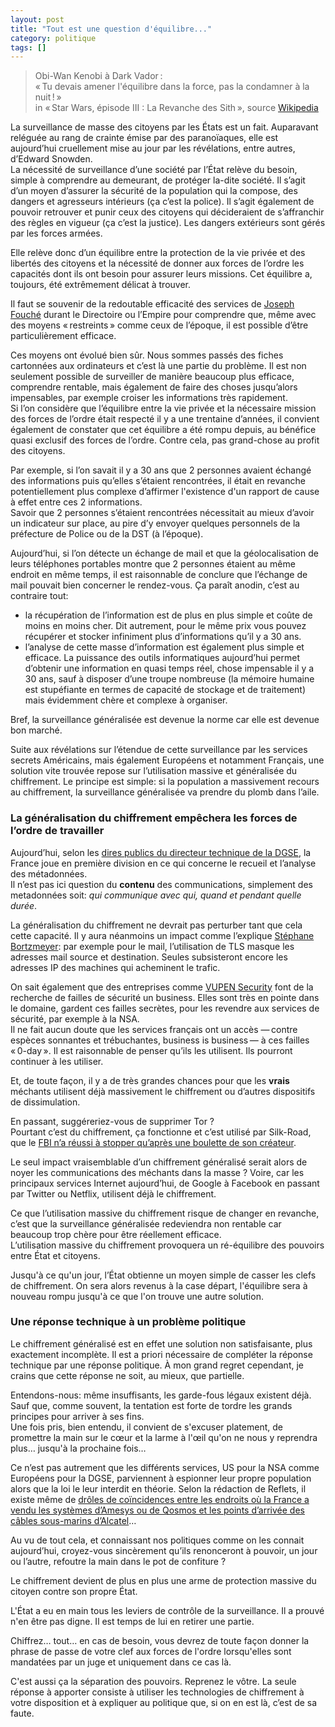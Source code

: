 ```yaml
---
layout: post
title: "Tout est une question d'équilibre..."
category: politique
tags: []
---
```


> Obi-Wan Kenobi à Dark Vador :  
  « Tu devais amener l'équilibre dans la force, pas la condamner à la nuit ! »  
  in « Star Wars, épisode III : La Revanche des Sith », source [Wikipedia](http://fr.wikipedia.org/wiki/Portail%3AStar_Wars/Citation)

La surveillance de masse des citoyens par les États est un fait. Auparavant reléguée au rang de crainte émise par des paranoïaques, elle est aujourd’hui cruellement mise au jour par les révélations, entre autres, d’Edward Snowden.  
La nécessité de surveillance d’une société par l’État relève du besoin, simple à comprendre au demeurant, de protéger la-dite société. Il s’agit d’un moyen d’assurer la sécurité de la population qui la compose, des dangers et agresseurs intérieurs (ça c’est la police). Il s’agit également de pouvoir retrouver et punir ceux des citoyens qui décideraient de s’affranchir des règles en vigueur (ça c’est la justice). Les dangers extérieurs sont gérés par les forces armées.

Elle relève donc d’un équilibre entre la protection de la vie privée et des libertés des citoyens et la nécessité de donner aux forces de l’ordre les capacités dont ils ont besoin pour assurer leurs missions. Cet équilibre a, toujours, été extrêmement délicat à trouver.

Il faut se souvenir de la redoutable efficacité des services de [Joseph Fouché](http://fr.wikipedia.org/wiki/Joseph_Fouch%C3%A9) durant le Directoire ou l’Empire pour comprendre que, même avec des moyens « restreints » comme ceux de l’époque, il est possible d’être particulièrement efficace.

Ces moyens ont évolué bien sûr. Nous sommes passés des fiches cartonnées aux ordinateurs et c’est là une partie du problème. Il est non seulement possible de surveiller de manière beaucoup plus efficace, comprendre rentable, mais également de faire des choses jusqu’alors impensables, par exemple croiser les informations très rapidement.  
Si l’on considère que l’équilibre entre la vie privée et la nécessaire mission des forces de l’ordre était respecté il y a une trentaine d’années, il convient également de constater que cet équilibre a été rompu depuis, au bénéfice quasi exclusif des forces de l’ordre. Contre cela, pas grand-chose au profit des citoyens.

Par exemple, si l’on savait il y a 30 ans que 2 personnes avaient échangé des informations puis qu’elles s’étaient rencontrées, il était en revanche potentiellement plus complexe d’affirmer l'existence d'un rapport de cause à effet entre ces 2 informations.  
Savoir que 2 personnes s’étaient rencontrées nécessitait au mieux d’avoir un indicateur sur place, au pire d’y envoyer quelques personnels de la préfecture de Police ou de la DST (à l’époque).

Aujourd’hui, si l’on détecte un échange de mail et que la géolocalisation de leurs téléphones portables montre que 2 personnes étaient au même endroit en même temps, il est raisonnable de conclure que l’échange de mail pouvait bien concerner le rendez-vous. Ça paraît anodin, c’est au contraire tout:

* la récupération de l’information est de plus en plus simple et coûte de moins en moins cher. Dit autrement, pour le même prix vous pouvez récupérer et stocker infiniment plus d’informations qu’il y a 30 ans.
* l’analyse de cette masse d’information est également plus simple et efficace. La puissance des outils informatiques aujourd’hui permet d’obtenir une information en quasi temps réel, chose impensable il y a 30 ans, sauf à disposer d’une troupe nombreuse (la mémoire humaine est stupéfiante en termes de capacité de stockage et de traitement) mais évidemment chère et complexe à organiser.

Bref, la surveillance généralisée est devenue la norme car elle est devenue bon marché.

Suite aux révélations sur l’étendue de cette surveillance par les services secrets Américains, mais également Européens et notamment Français, une solution vite trouvée repose sur l’utilisation massive et généralisée du chiffrement. Le principe est simple: si la population a massivement recours au chiffrement, la surveillance généralisée va prendre du plomb dans l’aile.

### La généralisation du chiffrement empêchera les forces de l’ordre de travailler

Aujourd’hui, selon les [dires publics du directeur technique de la DGSE](http://bugbrother.blog.lemonde.fr/2010/10/02/frenchelon-la-dgse-est-en-1ere-division/), la France joue en première division en ce qui concerne le recueil et l’analyse des métadonnées.  
Il n’est pas ici question du __contenu__ des communications, simplement des metadonnées soit: _qui communique avec qui, quand et pendant quelle durée_.

La généralisation du chiffrement ne devrait pas perturber tant que cela cette capacité. Il y aura néanmoins un impact comme l’explique [Stéphane Bortzmeyer](http://www.bortzmeyer.org/metadonnees.html): par exemple pour le mail, l’utilisation de TLS masque les adresses mail source et destination. Seules subsisteront encore les adresses IP des machines qui acheminent le trafic.

On sait également que des entreprises comme [VUPEN Security](http://www.vupen.com/english/) font de la recherche de failles de sécurité un business. Elles sont très en pointe dans le domaine, gardent ces failles secrètes, pour les revendre aux services de sécurité, par exemple à la NSA.  
Il ne fait aucun doute que les services français ont un accès — contre espèces sonnantes et trébuchantes, business is business — à ces failles « 0-day ». Il est raisonnable de penser qu’ils les utilisent. Ils pourront continuer à les utiliser.

Et, de toute façon, il y a de très grandes chances pour que les __vrais__ méchants utilisent déjà massivement le chiffrement ou d’autres dispositifs de dissimulation.

En passant, suggéreriez-vous de supprimer Tor ?  
Pourtant c’est du chiffrement, ça fonctionne et c’est utilisé par Silk-Road, que le [FBI n’a réussi à stopper qu’après une boulette de son créateur](http://arstechnica.com/security/2013/10/silk-road-mastermind-unmasked-by-rookie-goofs-complaint-alleges/).

Le seul impact vraisemblable d’un chiffrement généralisé serait alors de noyer les communications des méchants dans la masse ? Voire, car les principaux services Internet aujourd’hui, de Google à Facebook en passant par Twitter ou Netflix, utilisent déjà le chiffrement.

Ce que l’utilisation massive du chiffrement risque de changer en revanche, c’est que la surveillance généralisée redeviendra non rentable car beaucoup trop chère pour être réellement efficace.  
L’utilisation massive du chiffrement provoquera un ré-équilibre des pouvoirs entre État et citoyens.

Jusqu'à ce qu'un jour, l’État obtienne un moyen simple de casser les clefs de chiffrement. On sera alors revenus à la case départ, l'équilibre sera à nouveau rompu jusqu'à ce que l'on trouve une autre solution.

### Une réponse technique à un problème politique

Le chiffrement généralisé est en effet une solution non satisfaisante, plus exactement incomplète. Il est a priori nécessaire de compléter la réponse technique par une réponse politique. À mon grand regret cependant, je crains que cette réponse ne soit, au mieux, que partielle.

Entendons-nous: même insuffisants, les garde-fous légaux existent déjà. Sauf que, comme souvent, la tentation est forte de tordre les grands principes pour arriver à ses fins.  
Une fois pris, bien entendu, il convient de s'excuser platement, de promettre la main sur le cœur et la larme à l'œil qu'on ne nous y reprendra plus… jusqu'à la prochaine fois…

Ce n’est pas autrement que les différents services, US pour la NSA comme Européens pour la DGSE, parviennent à espionner leur propre population alors que la loi le leur interdit en théorie. Selon la rédaction de Reflets, il existe même de [drôles de coïncidences entre les endroits où la France a vendu les systèmes d’Amesys ou de Qosmos et les points d’arrivée des câbles sous-marins d’Alcatel](http://reflets.info/lecoute-des-cables-deux-ans-pour-comprendre-mieux-vaut-tard-que-jamais/)…

Au vu de tout cela, et connaissant nos politiques comme on les connait aujourd’hui, croyez-vous sincèrement qu’ils renonceront à pouvoir, un jour ou l’autre, refoutre la main dans le pot de confiture ?

Le chiffrement devient de plus en plus une arme de protection massive du citoyen contre son propre État.

L'État a eu en main tous les leviers de contrôle de la surveillance. Il a prouvé n'en être pas digne. Il est temps de lui en retirer une partie.

Chiffrez… tout… en cas de besoin, vous devrez de toute façon donner la phrase de passe de votre clef aux forces de l'ordre lorsqu'elles sont mandatées par un juge et uniquement dans ce cas là.

C'est aussi ça la séparation des pouvoirs. Reprenez le vôtre. La seule réponse à apporter consiste à utiliser les technologies de chiffrement à votre disposition et à expliquer au politique que, si on en est là, c’est de sa faute.
